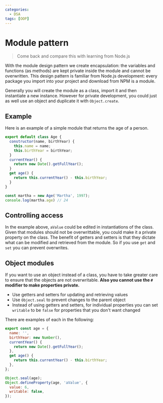 ```yaml
---
categories: 
  - DSA
tags: [OOP]
---
```

# Module pattern 

> Come back and compare this with learning from Node.js

With the module design pattern we create encapsulation: the variables and functions (as methods) are kept private inside the module and cannot be overwritten. This design pattern is familiar from Node.js development: every package you import into your project and download from NPM is a module.

Generally you will create the module as a class, import it and then instantiate a new instance. However for private development, you could just as well use an object and duplicate it with `Object.create`.

## Example

Here is an example of a simple module that returns the age of a person.

```js
export default class Age {
  constructor(name, birthYear) {
    this.name = name;
    this.birthYear = birthYear;
  }
  currentYear() {
    return new Date().getFullYear();
  }
  get age() {
    return this.currentYear() - this.birthYear;
  }
}
```

```js
const martha = new Age('Martha', 1997);
console.log(martha.age) // 24 
```

## Controlling access

In the example above, `aValue` could be edited in instantiations of the class. Given that modules should not be overwrittable, you could make it a private property on the class. The benefit of getters and setters is that they dictate what can be modified and retrieved from the module. So if you use `get` and `set`  you can prevent overwrites.

## Object modules

If you want to use an object instead of a class, you have to take greater care to ensure that the objects are not overwritable. **Also you cannot use the `#` modifier to make properties private.** 

- Use getters and setters for updating and retrieving values
- Use `Object.seal` to prevent changes to the parent object
- Instead of using getters and setters, for individual properties you can set `writable` to be `false` for properties that you don't want changed

There are examples of each in the following:

```jsx
export const age = {
  name: '',
  birthYear: new Number(),
  currentYear() {
    return new Date().getFullYear();
  },
  get age() {
    return this.currentYear() - this.birthYear;
  },
};

Object.seal(age);
Object.defineProperty(age, 'aValue', {
  value: 6,
  writable: false,
});
```